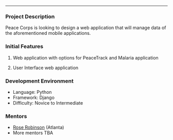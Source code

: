 
***
 
### Project Description
Peace Corps is looking to design a web application that will manage data of the aforementioned mobile applications. 
 

### Initial Features

1. Web application with options for PeaceTrack and Malaria application

2. User Interface web application


### Development Environment

* Language: Python
* Framework: Django
* Difficulty: Novice to Intermediate

### Mentors
* [Rose Robinson](http://ihudiyaogburu.com/) (Atlanta)
* More mentors TBA